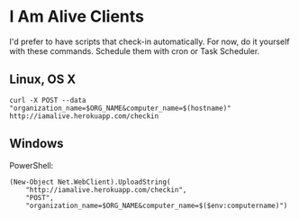 I Am Alive Clients
===================

I'd prefer to have scripts that check-in automatically. For now, do it yourself
with these commands. Schedule them with cron or Task Scheduler.

Linux, OS X
------------

    curl -X POST --data "organization_name=$ORG_NAME&computer_name=$(hostname)" http://iamalive.herokuapp.com/checkin

Windows
--------

PowerShell:

    (New-Object Net.WebClient).UploadString(
        "http://iamalive.herokuapp.com/checkin",
        "POST",
        "organization_name=$ORG_NAME&computer_name=$($env:computername)")
